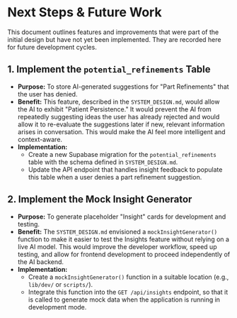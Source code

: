 # Next Steps & Future Work

This document outlines features and improvements that were part of the initial design but have not yet been implemented. They are recorded here for future development cycles.

## 1. Implement the `potential_refinements` Table

- **Purpose:** To store AI-generated suggestions for "Part Refinements" that the user has denied.
- **Benefit:** This feature, described in the `SYSTEM_DESIGN.md`, would allow the AI to exhibit "Patient Persistence." It would prevent the AI from repeatedly suggesting ideas the user has already rejected and would allow it to re-evaluate the suggestions later if new, relevant information arises in conversation. This would make the AI feel more intelligent and context-aware.
- **Implementation:**
    - Create a new Supabase migration for the `potential_refinements` table with the schema defined in `SYSTEM_DESIGN.md`.
    - Update the API endpoint that handles insight feedback to populate this table when a user denies a part refinement suggestion.

## 2. Implement the Mock Insight Generator

- **Purpose:** To generate placeholder "Insight" cards for development and testing.
- **Benefit:** The `SYSTEM_DESIGN.md` envisioned a `mockInsightGenerator()` function to make it easier to test the Insights feature without relying on a live AI model. This would improve the developer workflow, speed up testing, and allow for frontend development to proceed independently of the AI backend.
- **Implementation:**
    - Create a `mockInsightGenerator()` function in a suitable location (e.g., `lib/dev/` or `scripts/`).
    - Integrate this function into the `GET /api/insights` endpoint, so that it is called to generate mock data when the application is running in development mode.

